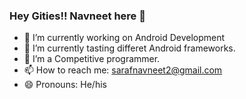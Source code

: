 ### Hey Gities!! Navneet here 👋

- 🔭 I’m currently working on Android Development
- 🌱 I’m currently tasting differet Android frameworks.
- 👯 I’m a Competitive programmer.
- 📫 How to reach me: sarafnavneet2@gmail.com
- 😄 Pronouns: He/his


